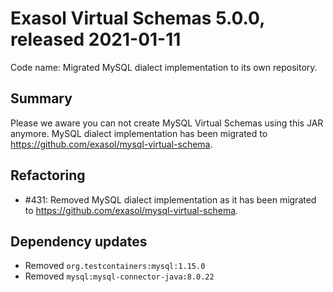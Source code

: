 # Exasol Virtual Schemas 5.0.0, released 2021-01-11

Code name: Migrated MySQL dialect implementation to its own repository.

## Summary

Please we aware you can not create MySQL Virtual Schemas using this JAR anymore.
MySQL dialect implementation has been migrated to https://github.com/exasol/mysql-virtual-schema.

## Refactoring

* #431: Removed MySQL dialect implementation as it has been migrated to https://github.com/exasol/mysql-virtual-schema.

## Dependency updates

* Removed `org.testcontainers:mysql:1.15.0`
* Removed `mysql:mysql-connector-java:8.0.22`
